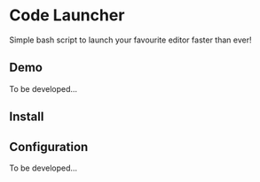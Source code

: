 # Code Launcher

Simple bash script to launch your favourite editor faster than ever!

## Demo

To be developed...

## Install

## Configuration

To be developed...
